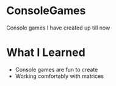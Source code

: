 # ConsoleGames
Console games I have created up till now

# What I Learned

* Console games are fun to create
* Working comfortably with matrices
